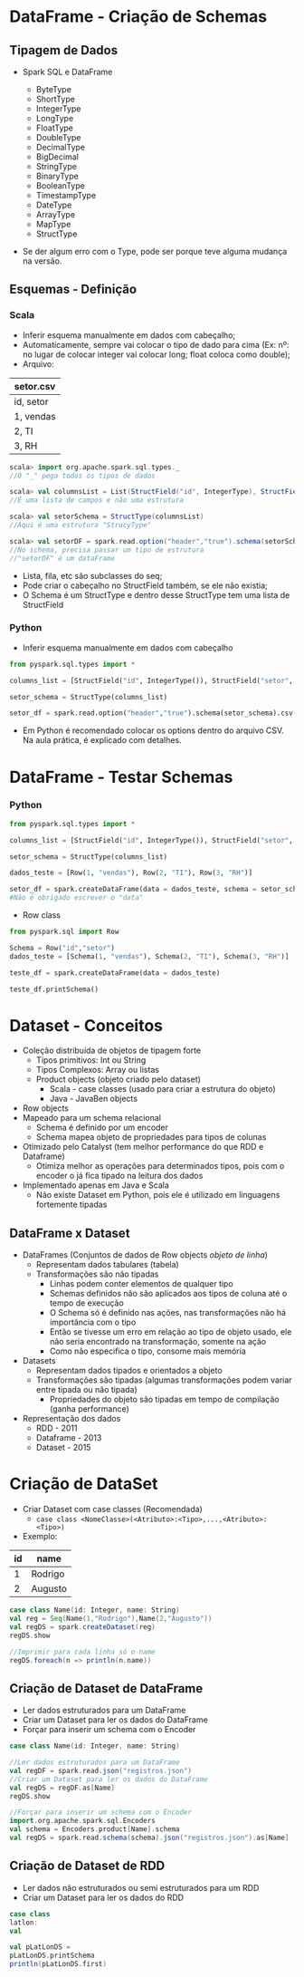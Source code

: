 # DataFrame - Criação de Schemas
## Tipagem de Dados

- Spark SQL e DataFrame
  - ByteType
  - ShortType
  - IntegerType
  - LongType
  - FloatType
  - DoubleType
  - DecimalType
  - BigDecimal
  - StringType
  - BinaryType
  - BooleanType
  - TimestampType
  - DateType
  - ArrayType
  - MapType
  - StructType
 
- Se der algum erro com o Type, pode ser porque teve alguma mudança na versão.

## Esquemas - Definição
### Scala
- Inferir esquema manualmente em dados com cabeçalho;
- Automaticamente, sempre vai colocar o tipo de dado para cima (Ex: nº: no lugar de colocar integer vai colocar long; float coloca como double);
- Arquivo:

| setor.csv |
| ------ |
| id, setor |
| 1, vendas |
| 2, TI |
| 3, RH |
```scala
scala> import org.apache.spark.sql.types._
//O "_" pega todos os tipos de dados

scala> val columnsList = List(StructField("id", IntegerType), StructField("setor", StringType))
//É uma lista de campos e não uma estrutura

scala> val setorSchema = StructType(columnsList)
//Aqui é uma estrutura "StrucyType"

scala> val setorDF = spark.read.option("header","true").schema(setorSchema).csv("setor.csv")
//No schema, precisa passar um tipo de estrutura
//"setorDF" é um dataFrame
```
- Lista, fila, etc são subclasses do seq;
- Pode criar o cabeçalho no StructField também, se ele não existia;
- O Schema é um StructType e dentro desse StructType tem uma lista de StructField

### Python
- Inferir esquema manualmente em dados com cabeçalho
```python
from pyspark.sql.types import *

columns_list = [StructField("id", IntegerType()), StructField("setor", StringType())]

setor_schema = StructType(columns_list)

setor_df = spark.read.option("header","true").schema(setor_schema).csv("setor.csv")
```
- Em Python é recomendado colocar os options dentro do arquivo CSV. Na aula prática, é explicado com detalhes.

# DataFrame - Testar Schemas
### Python
```python
from pyspark.sql.types import *

columns_list = [StructField("id", IntegerType()), StructField("setor", StringType())]

setor_schema = StructType(columns_list)

dados_teste = [Row(1, "vendas"), Row(2, "TI"), Row(3, "RH")]

setor_df = spark.createDataFrame(data = dados_teste, schema = setor_schema)
#Não é obrigado escrever o "data"
```
- Row class
```python
from pyspark.sql import Row

Schema = Row("id","setor")
dados_teste = [Schema(1, "vendas"), Schema(2, "TI"), Schema(3, "RH")]

teste_df = spark.createDataFrame(data = dados_teste)

teste_df.printSchema()
```
# Dataset - Conceitos
- Coleção distribuída de objetos de tipagem forte
  - Tipos primitivos: Int ou String
  - Tipos Complexos: Array ou listas
  - Product objects (objeto criado pelo dataset)
    - Scala - case classes (usado para criar a estrutura do objeto)
    - Java - JavaBen objects
 - Row objects
- Mapeado para um schema relacional
  - Schema é definido por um encoder
  - Schema mapea objeto de propriedades para tipos de colunas
- Otimizado pelo Catalyst (tem melhor performance do que RDD e Dataframe)
  - Otimiza melhor as operações para determinados tipos, pois com o encoder o já fica tipado na leitura dos dados
- Implementado apenas em Java e Scala
  - Não existe Dataset em Python, pois ele é utilizado em linguagens fortemente tipadas
 
## DataFrame x Dataset
- DataFrames (Conjuntos de dados de Row objects _objeto de linha_)
  - Representam dados tabulares (tabela)
  - Transformações são não tipadas
    - Linhas podem conter elementos de qualquer tipo
    - Schemas definidos não são aplicados aos tipos de coluna até o tempo de execução
    - O Schema só é definido nas ações, nas transformações não há importância com o tipo
    - Então se tivesse um erro em relação ao tipo de objeto usado, ele não seria encontrado na transformação, somente na ação
    - Como não especifica o tipo, consome mais memória
- Datasets
  - Representam dados tipados e orientados a objeto
  - Transformações são tipadas (algumas transformações podem variar entre tipada ou não tipada)
    - Propriedades do objeto são tipadas em tempo de compilação (ganha performance)
- Representação dos dados
  - RDD - 2011
  - Dataframe - 2013
  - Dataset - 2015
# Criação de DataSet
- Criar Dataset com case classes (Recomendada)
  - ```case class <NomeClasse>(<Atributo>:<Tipo>,...,<Atributo>:<Tipo>)```
- Exemplo:

|id | name   |
|---|-----   |
| 1  | Rodrigo |
| 2  | Augusto |

```scala
case class Name(id: Integer, name: String)
val reg = Seq(Name(1,"Rodrigo"),Name(2,"Augusto"))
val regDS = spark.createDataset(reg)
regDS.show

//Imprimir para cada linha só o name
regDS.foreach(n => println(n.name))
```
## Criação de Dataset de DataFrame
- Ler dados estruturados para um DataFrame
- Criar um Dataset para ler os dados do DataFrame
- Forçar para inserir um schema com o Encoder
```scala
case class Name(id: Integer, name: String)

//Ler dados estruturados para um DataFrame
val regDF = spark.read.json("registros.json")
//Criar um Dataset para ler os dados do DataFrame
val regDS = regDF.as[Name]
regDS.show

//Forçar para inserir um schema com o Encoder
import.org.apache.spark.sql.Encoders
val schema = Encoders.product[Name].schema
val regDS = spark.read.schema(schema).json("registros.json").as[Name]
```
## Criação de Dataset de RDD
- Ler dados não estruturados ou semi estruturados para um RDD
- Criar um Dataset para ler os dados do RDD
```scala
case class
latlon:
val

val pLatLonDS = 
pLatLonDS.printSchema
println(pLatLonDS.first)
```
